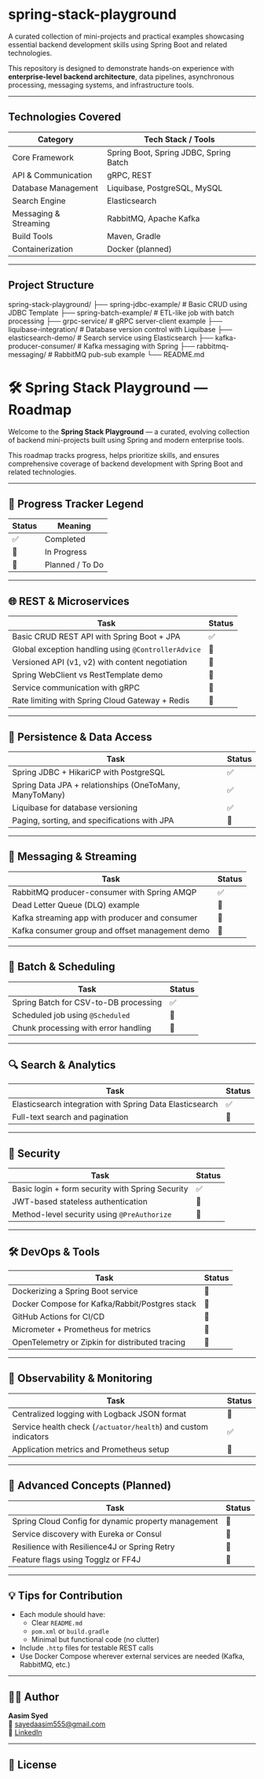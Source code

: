 # spring-stack-playground
A curated collection of mini-projects and practical examples showcasing essential backend development skills using Spring Boot and related technologies.

This repository is designed to demonstrate hands-on experience with **enterprise-level backend architecture**, data pipelines, asynchronous processing, messaging systems, and infrastructure tools.

---

##  Technologies Covered

| Category              | Tech Stack / Tools                               |
|-----------------------|--------------------------------------------------|
| Core Framework        | Spring Boot, Spring JDBC, Spring Batch           |
| API & Communication   | gRPC, REST                                       |
| Database Management   | Liquibase, PostgreSQL, MySQL                     |
| Search Engine         | Elasticsearch                                    |
| Messaging & Streaming | RabbitMQ, Apache Kafka                           |
| Build Tools           | Maven, Gradle                                    |
| Containerization      | Docker (planned)                                 |

---

##  Project Structure
spring-stack-playground/
├── spring-jdbc-example/ # Basic CRUD using JDBC Template
├── spring-batch-example/ # ETL-like job with batch processing
├── grpc-service/ # gRPC server-client example
├── liquibase-integration/ # Database version control with Liquibase
├── elasticsearch-demo/ # Search service using Elasticsearch
├── kafka-producer-consumer/ # Kafka messaging with Spring
├── rabbitmq-messaging/ # RabbitMQ pub-sub example
└── README.md


# 🛠️ Spring Stack Playground — Roadmap

Welcome to the **Spring Stack Playground** — a curated, evolving collection of backend mini-projects built using Spring and modern enterprise tools.

This roadmap tracks progress, helps prioritize skills, and ensures comprehensive coverage of backend development with Spring Boot and related technologies.

---

## 📍 Progress Tracker Legend

| Status | Meaning         |
|--------|-----------------|
| ✅     | Completed        |
| 🚧     | In Progress      |
| 🔲     | Planned / To Do  |

---

## 🌐 REST & Microservices

| Task                                                                 | Status |
|----------------------------------------------------------------------|--------|
| Basic CRUD REST API with Spring Boot + JPA                          | ✅      |
| Global exception handling using `@ControllerAdvice`                 | 🔲      |
| Versioned API (v1, v2) with content negotiation                     | 🔲      |
| Spring WebClient vs RestTemplate demo                               | 🔲      |
| Service communication with gRPC                                     | 🚧      |
| Rate limiting with Spring Cloud Gateway + Redis                     | 🔲      |

---

## 💾 Persistence & Data Access

| Task                                                                 | Status |
|----------------------------------------------------------------------|--------|
| Spring JDBC + HikariCP with PostgreSQL                              | ✅      |
| Spring Data JPA + relationships (OneToMany, ManyToMany)             | ✅      |
| Liquibase for database versioning                                   | ✅      |
| Paging, sorting, and specifications with JPA                        | 🔲      |

---

## 🔄 Messaging & Streaming

| Task                                                                 | Status |
|----------------------------------------------------------------------|--------|
| RabbitMQ producer-consumer with Spring AMQP                         | ✅      |
| Dead Letter Queue (DLQ) example                                     | 🔲      |
| Kafka streaming app with producer and consumer                      | 🚧      |
| Kafka consumer group and offset management demo                     | 🔲      |

---

## 🧹 Batch & Scheduling

| Task                                                                 | Status |
|----------------------------------------------------------------------|--------|
| Spring Batch for CSV-to-DB processing                               | ✅      |
| Scheduled job using `@Scheduled`                                    | 🔲      |
| Chunk processing with error handling                                | 🔲      |

---

## 🔍 Search & Analytics

| Task                                                                 | Status |
|----------------------------------------------------------------------|--------|
| Elasticsearch integration with Spring Data Elasticsearch            | ✅      |
| Full-text search and pagination                                     | 🔲      |

---

## 🔐 Security

| Task                                                                 | Status |
|----------------------------------------------------------------------|--------|
| Basic login + form security with Spring Security                    | ✅      |
| JWT-based stateless authentication                                  | 🚧      |
| Method-level security using `@PreAuthorize`                         | 🔲      |

---

## 🛠️ DevOps & Tools

| Task                                                                 | Status |
|----------------------------------------------------------------------|--------|
| Dockerizing a Spring Boot service                                   | 🔲      |
| Docker Compose for Kafka/Rabbit/Postgres stack                      | 🔲      |
| GitHub Actions for CI/CD                                            | 🔲      |
| Micrometer + Prometheus for metrics                                 | 🔲      |
| OpenTelemetry or Zipkin for distributed tracing                     | 🔲      |

---

## 🧭 Observability & Monitoring

| Task                                                                 | Status |
|----------------------------------------------------------------------|--------|
| Centralized logging with Logback JSON format                        | 🔲      |
| Service health check (`/actuator/health`) and custom indicators     | ✅      |
| Application metrics and Prometheus setup                            | 🔲      |

---

## 🧠 Advanced Concepts (Planned)

| Task                                                                 | Status |
|----------------------------------------------------------------------|--------|
| Spring Cloud Config for dynamic property management                 | 🔲      |
| Service discovery with Eureka or Consul                             | 🔲      |
| Resilience with Resilience4J or Spring Retry                        | 🔲      |
| Feature flags using Togglz or FF4J                                  | 🔲      |

---

## 💡 Tips for Contribution

- Each module should have:
  - Clear `README.md`
  - `pom.xml` or `build.gradle`
  - Minimal but functional code (no clutter)
- Include `.http` files for testable REST calls
- Use Docker Compose wherever external services are needed (Kafka, RabbitMQ, etc.)

---

## 🧑‍💻 Author

**Aasim Syed**  
📧 sayedaasim555@gmail.com  
🔗 [LinkedIn](https://www.linkedin.com/in/aasimsyed)

---

## 📌 License



